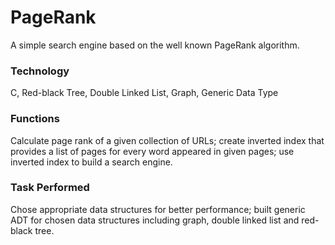 # PageRank
A simple search engine based on the well known PageRank algorithm.

### Technology
C, Red-black Tree, Double Linked List, Graph, Generic Data Type
### Functions
Calculate page rank of a given collection of URLs; create inverted index that provides a list of pages for every word appeared in given pages; use inverted index to build a search engine.
### Task Performed
Chose appropriate data structures for better performance; built generic ADT for chosen data structures including graph, double linked list and red-black tree.
